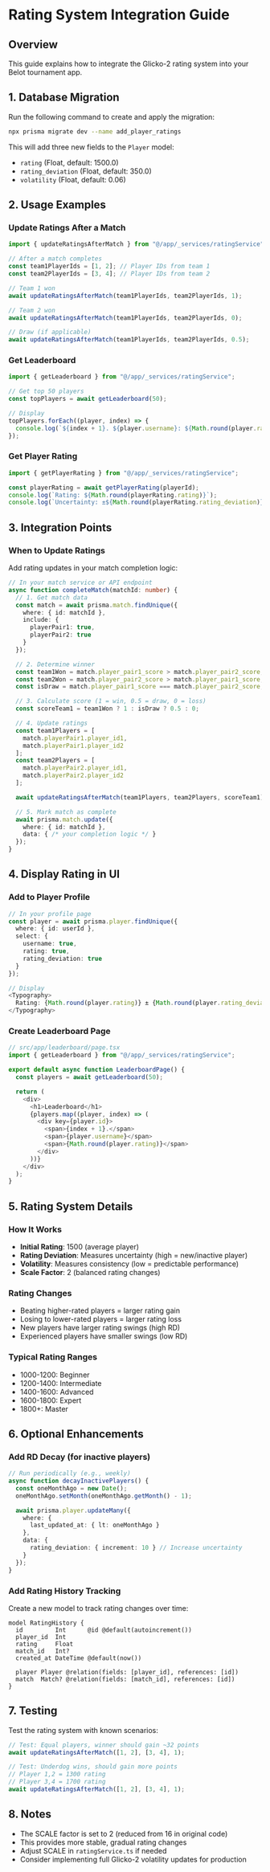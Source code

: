 # Rating System Integration Guide

## Overview
This guide explains how to integrate the Glicko-2 rating system into your Belot tournament app.

## 1. Database Migration

Run the following command to create and apply the migration:

```bash
npx prisma migrate dev --name add_player_ratings
```

This will add three new fields to the `Player` model:
- `rating` (Float, default: 1500.0)
- `rating_deviation` (Float, default: 350.0)
- `volatility` (Float, default: 0.06)

## 2. Usage Examples

### Update Ratings After a Match

```typescript
import { updateRatingsAfterMatch } from "@/app/_services/ratingService";

// After a match completes
const team1PlayerIds = [1, 2]; // Player IDs from team 1
const team2PlayerIds = [3, 4]; // Player IDs from team 2

// Team 1 won
await updateRatingsAfterMatch(team1PlayerIds, team2PlayerIds, 1);

// Team 2 won
await updateRatingsAfterMatch(team1PlayerIds, team2PlayerIds, 0);

// Draw (if applicable)
await updateRatingsAfterMatch(team1PlayerIds, team2PlayerIds, 0.5);
```

### Get Leaderboard

```typescript
import { getLeaderboard } from "@/app/_services/ratingService";

// Get top 50 players
const topPlayers = await getLeaderboard(50);

// Display
topPlayers.forEach((player, index) => {
  console.log(`${index + 1}. ${player.username}: ${Math.round(player.rating)}`);
});
```

### Get Player Rating

```typescript
import { getPlayerRating } from "@/app/_services/ratingService";

const playerRating = await getPlayerRating(playerId);
console.log(`Rating: ${Math.round(playerRating.rating)}`);
console.log(`Uncertainty: ±${Math.round(playerRating.rating_deviation)}`);
```

## 3. Integration Points

### When to Update Ratings

Add rating updates in your match completion logic:

```typescript
// In your match service or API endpoint
async function completeMatch(matchId: number) {
  // 1. Get match data
  const match = await prisma.match.findUnique({
    where: { id: matchId },
    include: {
      playerPair1: true,
      playerPair2: true
    }
  });

  // 2. Determine winner
  const team1Won = match.player_pair1_score > match.player_pair2_score;
  const team2Won = match.player_pair2_score > match.player_pair1_score;
  const isDraw = match.player_pair1_score === match.player_pair2_score;

  // 3. Calculate score (1 = win, 0.5 = draw, 0 = loss)
  const scoreTeam1 = team1Won ? 1 : isDraw ? 0.5 : 0;

  // 4. Update ratings
  const team1Players = [
    match.playerPair1.player_id1,
    match.playerPair1.player_id2
  ];
  const team2Players = [
    match.playerPair2.player_id1,
    match.playerPair2.player_id2
  ];

  await updateRatingsAfterMatch(team1Players, team2Players, scoreTeam1);

  // 5. Mark match as complete
  await prisma.match.update({
    where: { id: matchId },
    data: { /* your completion logic */ }
  });
}
```

## 4. Display Rating in UI

### Add to Player Profile

```typescript
// In your profile page
const player = await prisma.player.findUnique({
  where: { id: userId },
  select: {
    username: true,
    rating: true,
    rating_deviation: true
  }
});

// Display
<Typography>
  Rating: {Math.round(player.rating)} ± {Math.round(player.rating_deviation)}
</Typography>
```

### Create Leaderboard Page

```typescript
// src/app/leaderboard/page.tsx
import { getLeaderboard } from "@/app/_services/ratingService";

export default async function LeaderboardPage() {
  const players = await getLeaderboard(50);

  return (
    <div>
      <h1>Leaderboard</h1>
      {players.map((player, index) => (
        <div key={player.id}>
          <span>{index + 1}.</span>
          <span>{player.username}</span>
          <span>{Math.round(player.rating)}</span>
        </div>
      ))}
    </div>
  );
}
```

## 5. Rating System Details

### How It Works

- **Initial Rating**: 1500 (average player)
- **Rating Deviation**: Measures uncertainty (high = new/inactive player)
- **Volatility**: Measures consistency (low = predictable performance)
- **Scale Factor**: 2 (balanced rating changes)

### Rating Changes

- Beating higher-rated players = larger rating gain
- Losing to lower-rated players = larger rating loss
- New players have larger rating swings (high RD)
- Experienced players have smaller swings (low RD)

### Typical Rating Ranges

- 1000-1200: Beginner
- 1200-1400: Intermediate
- 1400-1600: Advanced
- 1600-1800: Expert
- 1800+: Master

## 6. Optional Enhancements

### Add RD Decay (for inactive players)

```typescript
// Run periodically (e.g., weekly)
async function decayInactivePlayers() {
  const oneMonthAgo = new Date();
  oneMonthAgo.setMonth(oneMonthAgo.getMonth() - 1);

  await prisma.player.updateMany({
    where: {
      last_updated_at: { lt: oneMonthAgo }
    },
    data: {
      rating_deviation: { increment: 10 } // Increase uncertainty
    }
  });
}
```

### Add Rating History Tracking

Create a new model to track rating changes over time:

```prisma
model RatingHistory {
  id         Int      @id @default(autoincrement())
  player_id  Int
  rating     Float
  match_id   Int?
  created_at DateTime @default(now())
  
  player Player @relation(fields: [player_id], references: [id])
  match  Match? @relation(fields: [match_id], references: [id])
}
```

## 7. Testing

Test the rating system with known scenarios:

```typescript
// Test: Equal players, winner should gain ~32 points
await updateRatingsAfterMatch([1, 2], [3, 4], 1);

// Test: Underdog wins, should gain more points
// Player 1,2 = 1300 rating
// Player 3,4 = 1700 rating
await updateRatingsAfterMatch([1, 2], [3, 4], 1);
```

## 8. Notes

- The SCALE factor is set to 2 (reduced from 16 in original code)
- This provides more stable, gradual rating changes
- Adjust SCALE in `ratingService.ts` if needed
- Consider implementing full Glicko-2 volatility updates for production
